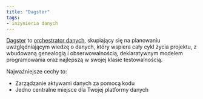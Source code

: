 ```yaml
---
title: "Dagster"
tags:
- inżynieria danych
---
```

[Dagster](https://dagster.io/) to [orchestrator danych](notes/orkiestrator%20danych.md), skupiający się na planowaniu uwzględniającym wiedzę o danych, który wspiera cały cykl życia projektu, z wbudowaną genealogią i obserwowalnością, deklaratywnym modelem programowania oraz najlepszą w swojej klasie testowalnością.

Najważniejsze cechy to:
- Zarządzanie aktywami danych za pomocą kodu
- Jedno centralne miejsce dla Twojej platformy danych
